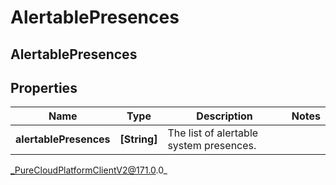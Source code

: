 # AlertablePresences

## AlertablePresences

## Properties

|Name | Type | Description | Notes|
|------------ | ------------- | ------------- | -------------|
| **alertablePresences** | **[String]** | The list of alertable system presences. | |



_PureCloudPlatformClientV2@171.0.0_

